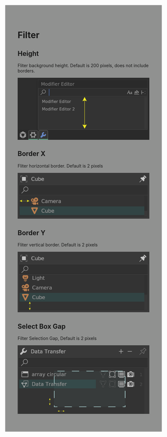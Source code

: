 <div style="background-color: #909190; padding: 40px;">

# Filter

## Height

Fliter background height. Default is 200 pixels, does not include borders.

![](./img/filter_height.png)

## Border X

Fliter horizontal border. Default is 2 pixels

![](./img/filter_border_x.png)

## Border Y

Fliter vertical border. Default is 2 pixels

![](./img/filter_border_y.png)

## Select Box Gap

Filter Selection Gap, Default is 2 pixels

![](./img/filter_select_box_gap.png)
